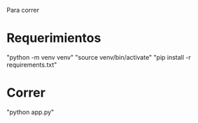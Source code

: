 Para correr

# Requerimientos
"python -m venv venv"
"source venv/bin/activate"
"pip install -r requirements.txt"

# Correr
"python app.py"
